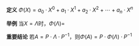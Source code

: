 **定义**
$\Phi(X)=a_0\cdot X^0+a_1\cdot X^1
+a_2\cdot X^2+\cdots+a_n\cdot X^n$

**举例**
当$X=\Lambda$时，$\Phi(\Lambda)=$

**重要结论**
若$A=P\cdot\Lambda\cdot P^{-1}$，则$\Phi(A)
=P\cdot\Phi(\Lambda)\cdot P^{-1}$